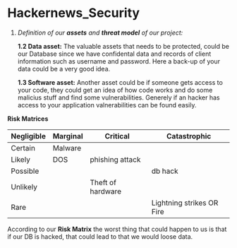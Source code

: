 # Hackernews_Security

1. _Definition of our **assets** and **threat model** of our project:_
    
    **1.2 Data asset:**
The valuable assets that needs to be protected, could be our Database since we have confidental data and records of client information such as username and password. Here a back-up of your data could be a very good idea. 
    
    **1.3 Software asset:** 
Another asset could be if someone gets access to your code, they could get an idea of how code works and do some malicius stuff and find some vulnerabilities. Generely if an hacker has access to your application valnerabilities can be found easily. 

**Risk Matrices**

| Negligible | Marginal |Critical |Catastrophic|
| --- | --- | --- | --- |
| Certain | Malware |  |  |  |
| Likely | DOS | phishing attack |  |  |
| Possible |  |  | db hack |  |
| Unlikely |  | Theft of hardware |  |  |
| Rare |  |  | Lightning strikes OR Fire |  |

According to our **Risk Matrix** the worst thing that could happen to us is that if our DB is hacked, that could lead to that we would loose data.  

